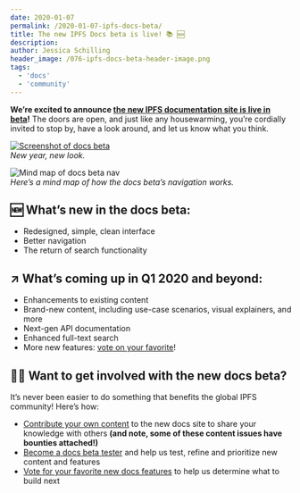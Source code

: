 ```yaml
---
date: 2020-01-07
permalink: /2020-01-07-ipfs-docs-beta/
title: The new IPFS Docs beta is live! 📚 🆕
description:
author: Jessica Schilling
header_image: /076-ipfs-docs-beta-header-image.png
tags:
  - 'docs'
  - 'community'
---
```


**We’re excited to announce [the new IPFS documentation site is live in beta](https://docs.ipfs.tech/)!** The doors are open, and just like any housewarming, you’re cordially invited to stop by, have a look around, and let us know what you think.

<a href="https://docs.ipfs.tech/" target="_blank"><img src="../assets/076-ipfs-docs-beta-screenshot.png" alt="Screenshot of docs beta"></a>
<br/>
_New year, new look._

![Mind map of docs beta nav](../assets/076-ipfs-docs-beta-site-mindmap.png)
<br/>
_Here’s a mind map of how the docs beta’s navigation works._

## 🆕 What’s new in the docs beta:

- Redesigned, simple, clean interface
- Better navigation
- The return of search functionality

## ↗️ What’s coming up in Q1 2020 and beyond:

- Enhancements to existing content
- Brand-new content, including use-case scenarios, visual explainers, and more
- Next-gen API documentation
- Enhanced full-text search
- More new features: [vote on your favorite](https://ipfs.canny.io/admin/board/docs-features)!

## 👩‍🔬 Want to get involved with the new docs beta?

It’s never been easier to do something that benefits the global IPFS community! Here’s how:

- [Contribute your own content](https://github.com/ipfs/docs/issues?q=is%3Aissue+is%3Aopen+label%3A%22help+wanted%22) to the new docs site to share your knowledge with others **(and note, some of these content issues have bounties attached!)**
- [Become a docs beta tester](https://docs.google.com/forms/d/1LVaD1B2uyW6Ff0jfU_iQ5mCeyQcHfyQO6BDD99XAgK0/) and help us test, refine and prioritize new content and features
- [Vote for your favorite new docs features](https://ipfs.canny.io/admin/board/docs-features) to help us determine what to build next
